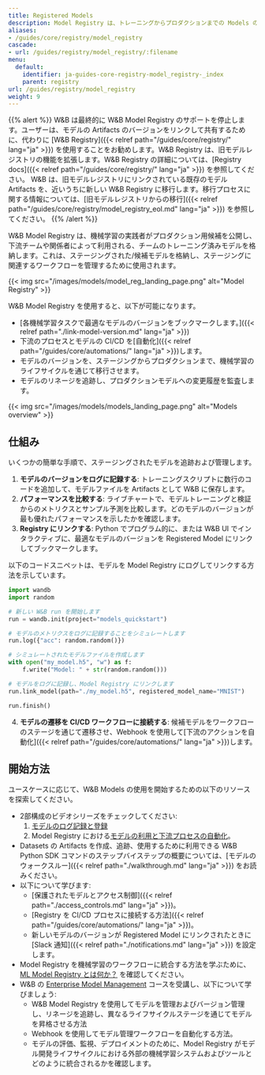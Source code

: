 ```yaml
---
title: Registered Models
description: Model Registry は、トレーニングからプロダクションまでの Models のライフサイクルを管理します
aliases:
- /guides/core/registry/model_registry
cascade:
- url: /guides/registry/model_registry/:filename
menu:
  default:
    identifier: ja-guides-core-registry-model_registry-_index
    parent: registry
url: /guides/registry/model_registry
weight: 9
---
```


{{% alert %}}
W&B は最終的に W&B Model Registry のサポートを停止します。ユーザーは、モデルの Artifacts のバージョンをリンクして共有するために、代わりに [W&B Registry]({{< relref path="/guides/core/registry/" lang="ja" >}}) を使用することをお勧めします。W&B Registry は、旧モデルレジストリの機能を拡張します。W&B Registry の詳細については、[Registry docs]({{< relref path="/guides/core/registry/" lang="ja" >}}) を参照してください。
W&B は、旧モデルレジストリにリンクされている既存のモデル Artifacts を、近いうちに新しい W&B Registry に移行します。移行プロセスに関する情報については、[旧モデルレジストリからの移行]({{< relref path="/guides/core/registry/model_registry_eol.md" lang="ja" >}}) を参照してください。
{{% /alert %}}

W&B Model Registry は、機械学習の実践者がプロダクション用候補を公開し、下流チームや関係者によって利用される、チームのトレーニング済みモデルを格納します。これは、ステージングされた/候補モデルを格納し、ステージングに関連するワークフローを管理するために使用されます。

{{< img src="/images/models/model_reg_landing_page.png" alt="Model Registry" >}}

W&B Model Registry を使用すると、以下が可能になります。
* [各機械学習タスクで最適なモデルのバージョンをブックマークします。]({{< relref path="./link-model-version.md" lang="ja" >}})
* 下流のプロセスとモデルの CI/CD を[自動化]({{< relref path="/guides/core/automations/" lang="ja" >}})します。
* モデルのバージョンを、ステージングからプロダクションまで、機械学習のライフサイクルを通じて移行させます。
* モデルのリネージを追跡し、プロダクションモデルへの変更履歴を監査します。

{{< img src="/images/models/models_landing_page.png" alt="Models overview" >}}

## 仕組み
いくつかの簡単な手順で、ステージングされたモデルを追跡および管理します。
1. **モデルのバージョンをログに記録する**: トレーニングスクリプトに数行のコードを追加して、モデルファイルを Artifacts として W&B に保存します。
2. **パフォーマンスを比較する**: ライブチャートで、モデルトレーニングと検証からのメトリクスとサンプル予測を比較します。どのモデルのバージョンが最も優れたパフォーマンスを示したかを確認します。
3. **Registry にリンクする**: Python でプログラム的に、または W&B UI でインタラクティブに、最適なモデルのバージョンを Registered Model にリンクしてブックマークします。

以下のコードスニペットは、モデルを Model Registry にログしてリンクする方法を示しています。
```python
import wandb
import random

# 新しい W&B run を開始します
run = wandb.init(project="models_quickstart")

# モデルのメトリクスをログに記録することをシミュレートします
run.log({"acc": random.random()})

# シミュレートされたモデルファイルを作成します
with open("my_model.h5", "w") as f:
    f.write("Model: " + str(random.random()))

# モデルをログに記録し、Model Registry にリンクします
run.link_model(path="./my_model.h5", registered_model_name="MNIST")

run.finish()
```
4. **モデルの遷移を CI/CD ワークフローに接続する**: 候補モデルをワークフローのステージを通じて遷移させ、Webhook を使用して[下流のアクションを自動化]({{< relref path="/guides/core/automations/" lang="ja" >}})します。

## 開始方法
ユースケースに応じて、W&B Models の使用を開始するための以下のリソースを探索してください。
* 2部構成のビデオシリーズをチェックしてください:
  1. [モデルのログ記録と登録](https://www.youtube.com/watch?si=MV7nc6v-pYwDyS-3&v=ZYipBwBeSKE&feature=youtu.be)
  2. Model Registry における[モデルの利用と下流プロセスの自動化](https://www.youtube.com/watch?v=8PFCrDSeHzw)。
* Datasets の Artifacts を作成、追跡、使用するために利用できる W&B Python SDK コマンドのステップバイステップの概要については、[モデルのウォークスルー]({{< relref path="./walkthrough.md" lang="ja" >}}) をお読みください。
* 以下について学びます:
   * [保護されたモデルとアクセス制御]({{< relref path="./access_controls.md" lang="ja" >}})。
   * [Registry を CI/CD プロセスに接続する方法]({{< relref path="/guides/core/automations/" lang="ja" >}})。
   * 新しいモデルのバージョンが Registered Model にリンクされたときに [Slack 通知]({{< relref path="./notifications.md" lang="ja" >}}) を設定します。
* Model Registry を機械学習のワークフローに統合する方法を学ぶために、[ML Model Registry とは何か？](https://wandb.ai/wandb_fc/model-registry-reports/reports/What-is-an-ML-Model-Registry---Vmlldzo1MTE5MjYx) を確認してください。
* W&B の [Enterprise Model Management](https://www.wandb.courses/courses/enterprise-model-management) コースを受講し、以下について学びましょう:
  * W&B Model Registry を使用してモデルを管理およびバージョン管理し、リネージを追跡し、異なるライフサイクルステージを通じてモデルを昇格させる方法
  * Webhook を使用してモデル管理ワークフローを自動化する方法。
  * モデルの評価、監視、デプロイメントのために、Model Registry がモデル開発ライフサイクルにおける外部の機械学習システムおよびツールとどのように統合されるかを確認します。